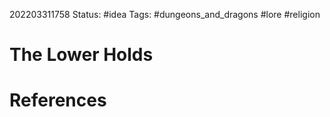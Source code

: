 202203311758
Status: #idea
Tags: #dungeons_and_dragons #lore #religion 

# The Lower Holds



# References